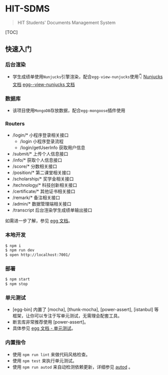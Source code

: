 # HIT-SDMS

>HIT Students' Documents Management System

[TOC]

## 快速入门

<!-- 在此次添加使用文档 -->
### 后台渲染
- 学生成绩单使用`Nunjucks`引擎渲染，配合`egg-view-nunjucks`使用:point_down:
[Nunjucks 文档](http://mozilla.github.io/nunjucks/)  [egg--view-nunjucks 文档](https://www.npmjs.com/package/egg-view-nunjucks)
### 数据库
- 该项目使用`MongoDB`存放数据，配合`egg-mongoose`插件使用
### Routers
- /login/* 小程序登录相关接口
  - /login 小程序登录流程
  - /login/getUserInfo 获取用户信息
- /submit/* 上传个人信息接口
- /info/* 获取个人信息接口
- /score/* 分数相关接口
- /position/* 第二课堂相关接口
- /scholarship/* 奖学金相关接口
- /technology/* 科技创新相关接口
- /certificate/* 其他证书相关接口
- /remark/* 备注相关接口
- /admin/* 数据管理端相关接口
- /transcript 后台渲染学生成绩单输出接口

如需进一步了解，参见 [egg 文档][egg]。

### 本地开发

```bash
$ npm i
$ npm run dev
$ open http://localhost:7001/
```

### 部署

```bash
$ npm start
$ npm stop
```

### 单元测试

- [egg-bin] 内置了 [mocha], [thunk-mocha], [power-assert], [istanbul] 等框架，让你可以专注于写单元测试，无需理会配套工具。
- 断言库非常推荐使用 [power-assert]。
- 具体参见 [egg 文档 - 单元测试](https://eggjs.org/zh-cn/core/unittest)。

### 内置指令

- 使用 `npm run lint` 来做代码风格检查。
- 使用 `npm test` 来执行单元测试。
- 使用 `npm run autod` 来自动检测依赖更新，详细参见 [autod](https://www.npmjs.com/package/autod) 。


[egg]: https://eggjs.org
